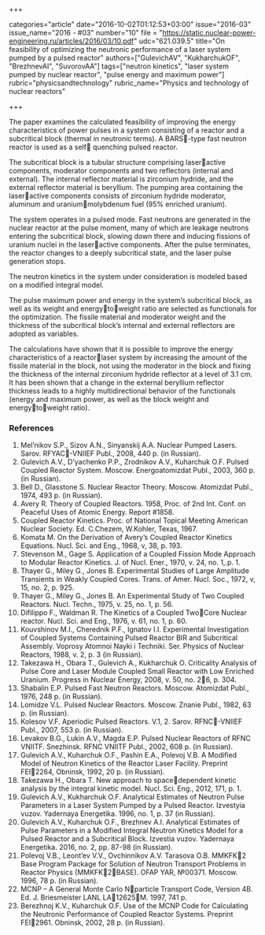+++

categories="article"
date="2016-10-02T01:12:53+03:00"
issue="2016-03"
issue_name="2016 - #03"
number="10"
file = "https://static.nuclear-power-engineering.ru/articles/2016/03/10.pdf"
udc="621.039.5"
title="On feasibility of optimizing the neutronic performance of a laser system pumped by a pulsed reactor"
authors=["GulevichAV", "KukharchukOF", "BrezhnevAI", "SuvorovAA"]
tags=["neutron kinetics", "laser system pumped by nuclear reactor", "pulse energy and maximum power"]
rubric="physicsandtechnology"
rubric_name="Physics and technology of nuclear reactors"

+++

The paper examines the calculated feasibility of improving the energy characteristics of power pulses in a system consisting of a reactor and a subcritical block (thermal in neutronic terms). 
A BARS-type fast neutron reactor is used as a self quenching pulsed reactor.

The subcritical block is a tubular structure comprising laseractive components, moderator components and two reflectors (internal and external). 
The internal reflector material is zirconium hydride, and the external reflector material is beryllium. 
The pumping area containing the laseractive components consists of zirconium hydride moderator, aluminum and uraniummolybdenum fuel (95% enriched uranium).

The system operates in a pulsed mode. 
Fast neutrons are generated in the nuclear reactor at the pulse moment, many of which are leakage neutrons entering the subcritical block, slowing down there and inducing fissions of uranium nuclei in the laseractive components. 
After the pulse terminates, the reactor changes to a deeply subcritical state, and the laser pulse generation stops.

The neutron kinetics in the system under consideration is modeled based on a modified integral model.

The pulse maximum power and energy in the system’s subcritical block, as well as its weight and energytoweight ratio are selected as functionals for the optimization.
The fissile material and moderator weight and the thickness of the subcritical block’s internal and external reflectors are adopted as variables.

The calculations have shown that it is possible to improve the energy characteristics of a reactorlaser system by increasing the amount of the fissile material in the block, not using the moderator in the block and fixing the thickness of the internal zirconium hydride reflector at a level of 3.1 cm. 
It has been shown that a change in the external beryllium reflector thickness leads to a highly multidirectional behavior of the functionals (energy and maximum power, as well as the block weight and energytoweight ratio).

### References

1. Mel’nikov S.P., Sizov A.N., Sinyanskij A.A. Nuclear Pumped Lasers. Sarov. RFYAC-VNIIEF Publ., 2008, 440 p. (in Russian).
2. Gulevich A.V., D’yachenko P.P., Zrodnikov A.V., Kuharchuk O.F. Pulsed Coupled Reactor System. Moscow. Energoatomizdat Publ., 2003, 360 p. (in Russian).
3. Bell D., Glasstone S. Nuclear Reactor Theory. Moscow. Atomizdat Publ., 1974, 493 p. (in Russian).
4. Avery R. Theory of Coupled Reactors. 1958, Proc. of 2nd Int. Conf. on Peaceful Uses of Atomic Energy. Report #1858.
5. Coupled Reactor Kinetics. Proc. of National Topical Meeting American Nuclear Society. Ed. C.Chezem, W.Kohler, Texas, 1967.
6. Komata M. On the Derivation of Avery’s Coupled Reactor Kinetics Equations. Nucl. Sci. and Eng., 1968, v, 38, p. 193.
7. Stevenson M., Gage S. Application of a Coupled Fission Mode Approach to Modular Reactor Kinetics. J. of Nucl. Ener., 1970, v. 24, no. 1,.p. 1.
8. Thayer G., Miley G., Jones B. Experimental Studies of Large Amplitude Transients in Weakly Coupled Cores. Trans. of Amer. Nucl. Soc., 1972, v, 15, no. 2, p. 925.
9. Thayer G., Miley G., Jones B. An Experimental Study of Two Coupled Reactors. Nucl. Techn., 1975, v. 25, no. 1, р. 56.
10. Difilippo F., Waldman R. The Kinetics of a Coupled TwoCore Nuclear reactor. Nucl. Sci. and Eng., 1976, v. 61, no. 1, p. 60.
11. Kouvshinov M.I., Cherednik P.F., Ignatov I.I. Experimental Investigation of Coupled Systems Containing Pulsed Reactor BIR and Subcritical Assembly. Voprosy Atomnoi Nayki i Techniki. Ser. Physics of Nuclear Reactors, 1988, v. 2, p. 3 (in Russian).
12. Takezawa H., Obara T., Gulevich A., Kukharchuk O. Criticality Analysis of Pulse Core and Laser Module Coupled Small Reactor with Low Enriched Uranium. Progress in Nuclear Energy, 2008, v. 50, no. 26, p. 304.
13. Shabalin E.P. Pulsed Fast Neutron Reactors. Moscow. Atomizdat Publ., 1976, 248 p. (in Russian).
14. Lomidze V.L. Pulsed Nuclear Reactors. Moscow. Znanie Publ., 1982, 63 p. (in Russian).
15. Kolesov V.F. Aperiodic Pulsed Reactors. V.1, 2. Sarov. RFNC-VNIIEF Publ., 2007, 553 p. (in Russian).
16. Levakov B.G., Lukin A.V., Magda E.P. Pulsed Nuclear Reactors of RFNC VNIITF. Snezhinsk. RFNC VNIITF Publ., 2002, 608 p. (in Russian).
17. Gulevich A.V., Kuharchuk O.F., Pashin E.A., Polevoj V.B. A Modified Model of Neutron Kinetics of the Reactor Laser Facility. Preprint FEI2264, Obninsk, 1992, 20 p. (in Russian).
18. Takezawa H., Obara T. New approach to spacedependent kinetic analysis by the integral kinetic model. Nucl. Sci. Eng., 2012, 171, p. 1.
19. Gulevich A.V., Kukharchuk O.F. Analytical Estimates of Neutron Pulse Parameters in a Laser System Pumped by a Pulsed Reactor. Izvestyia vuzov. Yadernaya Energetika. 1996, no. 1, p. 37 (in Russian).
20. Gulevich A.V., Kuharchuk O.F., Brezhnev A.I. Analytical Estimates of Pulse Parameters in a Modified Integral Neutron Kinetics Model for a Pulsed Reactor and a Subcritical Block. Izvestia vuzov. Yadernaya Energetika. 2016, no. 2, pp. 87-98 (in Russian).
21. Polevoj V.B., Leont’ev V.V., Ovchinnikov A.V. Tarasova O.B. MMKFK2 Base Program Package for Solution of Neutron Transport Problems in Reactor Physics (MMKFK2BASE). OFAP YAR, №00371. Moscow. 1996, 78 p. (in Russian).
22. MCNP – A General Monte Carlo Nparticle Transport Code, Version 4B. Ed. J. Briesmeister LANL LA12625M. 1997, 741 p.
23. Berezhnoj K.V., Kuharchuk O.F. Use of the MCNP Code for Calculating the Neutronic Performance of Coupled Reactor Systems. Preprint FEI2961. Obninsk, 2002, 28 p. (in Russian).